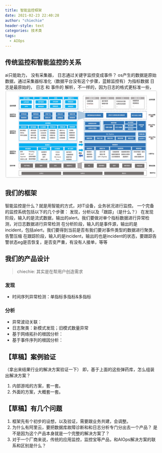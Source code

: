 ```yaml
---
title: 智能监控框架
date: 2021-02-23 22:40:28
author: "chiechie"
header-style: text
categories: 技术类
tags:
  - AIOps
---
```


## 传统监控和智能监控的关系
ai只能助力，
没有采集器，
日志通过关键字监控变成事件？
os产生的数据是原始数据，通过采集器标准化（数据平台没有这个步骤，蓝鲸监控有）为指标数据
日志是最原始的，
日志 和 事件的 解析，不一样的，因为日志的格式更标准一些，
![img.png](img.png)

## 我们的框架
智能监控是什么？就是用智能的方式，对IT设备，业务状况进行监控。
一个完备的监控系统包括以下的几个步骤：
发现，分析以及「跟踪」（是什么？）
在发现阶段，输入的是流式数据，输出的alert。我们要做对单个指标数据进行异常检测，对日志数据进行异常检测
在分析阶段，输入的是事件源，输出的是incident，包括alert，我们要得到当前是否有我们要对事件类型的数据进行聚类，告警压缩
在跟踪阶段，输入的是incident，输出的也是incident的状态，要跟踪告警状态eg是否恢复，是否变严重，有没有人接单，等等


## 我们的产品设计
> chiechie: 其实是在帮用户创造需求

### 发现
- 时间序列异常检测：单指标多指标&多指标


### 分析
- 异常波动关联：
- 日志聚类：新模式发现；旧模式数量异常
- 基于网络拓扑的根因分析：
- 基于事件序列的根因分析：


## 【草稿】案例验证
（拿出来结果行业的解决方案验证一下）
即，基于上面的这些弹药库，怎么组装出解决方案？
1. 内部游戏的方案，套一套。
2. 外面的方案，大概套一套。


## 【草稿】有几个问题
1. 框架先有个初步的设想，以及验证，需要跟业务共建，会调整。
2. 为什么有阿里云，要把数据库故障诊断和和日志分析专门分出去一个产品？
是不是因为这个产品本身就是一个完整的解决方案了？
3. 对于一个厂商来说，传统的应用监控，监控宝等产品，和AIOps解决方案的联系和区别是什么？
